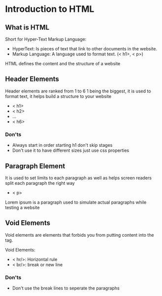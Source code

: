 # Introduction to HTML
## What is HTML
Short for Hyper-Text Markup Language:
- HyperText: Is pieces of text that link to other documents in the website.
- Markup Language: A language used to format text. (< h1>, < p>)

HTML defines the content and the structure of a website

## Header Elements
Header elements are ranked from 1 to 6 1 being the biggest, it is used to format text, it helps build a structure to your website

- < h1>
- < h2>
- ...
- < h6>

### Don'ts

- Always start in order starting h1 don't skip stages
- Don't use it to have different sizes just use css properties

## Paragraph Element
It is used to set limits to each paragraph as well as helps screen readers split each paragraph the right way

- < p>

Lorem ipsum is a paragraph used to simulate actual paragraphs while testing a website

## Void Elements
Void elements are elements that forbids you from putting content into the tag.

Void Elements:
- < hr/>: Horizontal rule
- < br/>: break or new line
### Don'ts
- Don't use the break lines to seperate the paragraphs
